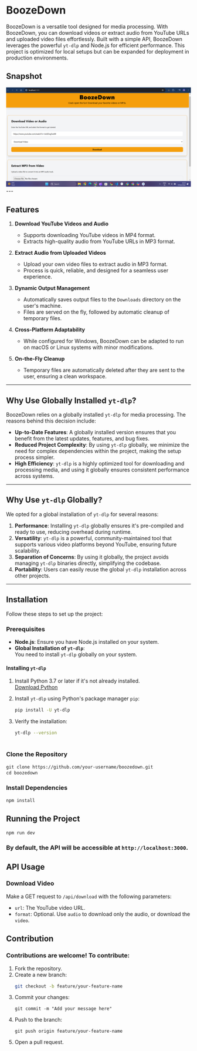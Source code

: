 # BoozeDown

BoozeDown is a versatile tool designed for media processing. With BoozeDown, you can download videos or extract audio from YouTube URLs and uploaded video files effortlessly. Built with a simple API, BoozeDown leverages the powerful `yt-dlp` and Node.js for efficient performance. This project is optimized for local setups but can be expanded for deployment in production environments.

## Snapshot
<img src="project.png" alt="Project Screenshot"  />
---

## Features

1. **Download YouTube Videos and Audio**  
   - Supports downloading YouTube videos in MP4 format.  
   - Extracts high-quality audio from YouTube URLs in MP3 format.

2. **Extract Audio from Uploaded Videos**  
   - Upload your own video files to extract audio in MP3 format.  
   - Process is quick, reliable, and designed for a seamless user experience.

3. **Dynamic Output Management**  
   - Automatically saves output files to the `Downloads` directory on the user's machine.  
   - Files are served on the fly, followed by automatic cleanup of temporary files.

4. **Cross-Platform Adaptability**  
   - While configured for Windows, BoozeDown can be adapted to run on macOS or Linux systems with minor modifications.

5. **On-the-Fly Cleanup**  
   - Temporary files are automatically deleted after they are sent to the user, ensuring a clean workspace.

---

## Why Use Globally Installed `yt-dlp`?

BoozeDown relies on a globally installed `yt-dlp` for media processing. The reasons behind this decision include:

- **Up-to-Date Features**: A globally installed version ensures that you benefit from the latest updates, features, and bug fixes.  
- **Reduced Project Complexity**: By using `yt-dlp` globally, we minimize the need for complex dependencies within the project, making the setup process simpler.  
- **High Efficiency**: `yt-dlp` is a highly optimized tool for downloading and processing media, and using it globally ensures consistent performance across systems.

---

## Why Use `yt-dlp` Globally?

We opted for a global installation of `yt-dlp` for several reasons:

1. **Performance**: Installing `yt-dlp` globally ensures it's pre-compiled and ready to use, reducing overhead during runtime.
2. **Versatility**: `yt-dlp` is a powerful, community-maintained tool that supports various video platforms beyond YouTube, ensuring future scalability.
3. **Separation of Concerns**: By using it globally, the project avoids managing `yt-dlp` binaries directly, simplifying the codebase.
4. **Portability**: Users can easily reuse the global `yt-dlp` installation across other projects.

---

## Installation

Follow these steps to set up the project:

### Prerequisites

- **Node.js**: Ensure you have Node.js installed on your system.
- **Global Installation of `yt-dlp`**:  
  You need to install `yt-dlp` globally on your system.  

#### Installing `yt-dlp`
1. Install Python 3.7 or later if it's not already installed.  
   [Download Python](https://www.python.org/downloads/)

2. Install `yt-dlp` using Python's package manager `pip`:  
   ```bash
   pip install -U yt-dlp
3. Verify the installation:
   ```bash
   yt-dlp --version
     
### Clone the Repository
    git clone https://github.com/your-username/boozedown.git
    cd boozedown
### Install Dependencies
    npm install
## Running the Project
    npm run dev
### By default, the API will be accessible at `http://localhost:3000`.

## API Usage
### Download Video
Make a GET request to `/api/download` with the following parameters:
- `url`: The YouTube video URL.
- `format`: Optional. Use `audio` to download only the audio, or download the `video`.

## Contribution
### Contributions are welcome! To contribute:
1. Fork the repository.
2. Create a new branch:
   ```bash
   git checkout -b feature/your-feature-name
3. Commit your changes:
   ```
   git commit -m "Add your message here"
4. Push to the branch:
   ```
   git push origin feature/your-feature-name
5. Open a pull request.
